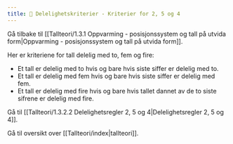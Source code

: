 ```yaml
---
title: 📄 Delelighetskriterier - Kriterier for 2, 5 og 4
---
```

Gå tilbake til [[Tallteori/1.3.1 Oppvarming - posisjonssystem og tall på utvida form|Oppvarming - posisjonssystem og tall på utvida form]].

Her er kriteriene for tall delelig med to, fem og fire:

-   Et tall er delelig med to hvis og bare hvis siste siffer er delelig med to.
-   Et tall er delelig med fem hvis og bare hvis siste siffer er delelig med fem.
-   Et tall er delelig med fire hvis og bare hvis tallet dannet av de to siste sifrene er delelig med fire.

Gå til [[Tallteori/1.3.2.2 Delelighetsregler 2, 5 og 4|Delelighetsregler 2, 5 og 4]].

Gå til oversikt over [[Tallteori/index|tallteori]].